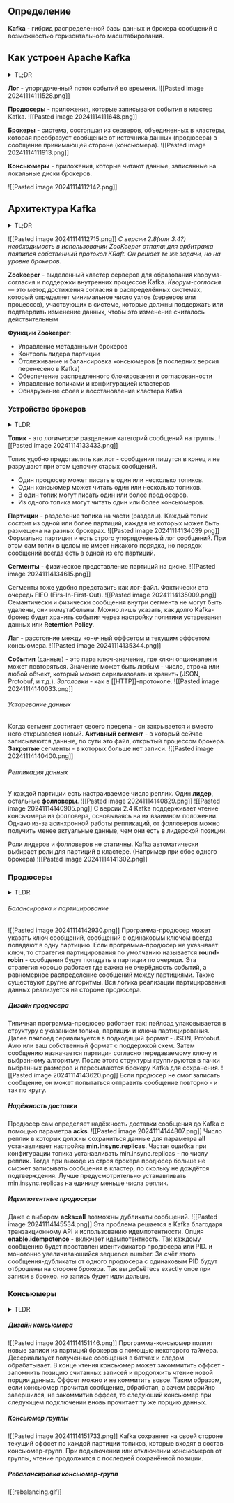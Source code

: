 ## Определение
**Kafka** - гибрид распределенной базы данных и брокера сообщений с возможностью горизонтального масштабирования.
## Как устроен Apache Kafka

<details> <summary>TL;DR</summary> Основы кластера Kafka - это продюсеры, брокеры и консьюмеры. Продюсер пишет сообщение в лог брокера, а консьюмер его читает. </details>

**Лог** - упорядоченный поток событий во времени.
![[Pasted image 20241114111528.png]]

**Продюсеры** - приложения, которые записывают события в кластер Kafka.
![[Pasted image 20241114111648.png]]

**Брокеры** - система, состоящая из серверов, объединенных в кластеры, которая преобразует сообщение от источника данных (продюсера) в сообщение принимающей стороне (консьюмера).
![[Pasted image 20241114111913.png]]

**Консьюмеры** - приложения, которые читают данные,  записанные на локальные диски брокеров.

![[Pasted image 20241114112142.png]]
## Архитектура Kafka
<details> <summary>TL;DR</summary> Кластер Kafka позволяет изолировать консьюмера и продюсера друг от друга. </details>

![[Pasted image 20241114112715.png]]
*С версии 2.8(или 3.4?) необходимость в использовании ZooKeeper отпала: для арбитража появился собственный протокол KRaft. Он решает те же задачи, но на уровне брокеров.*

**Zookeeper** - выделенный кластер серверов для образования  кворума-согласия и поддержки внутренних процессов Kafka.
_Кворум-согласия_ — это метод достижения согласия в распределённых системах, который определяет минимальное число узлов (серверов или процессов), участвующих в системе, которые должны поддержать или подтвердить изменение данных, чтобы это изменение считалось действительным

**Функции Zookeeper**:
- Управление метаданными брокеров
- Контроль лидера партиции
- Отслеживание и балансировка консьюмеров (в последних версия перенесено в Kafka)
- Обеспечение распредленного блокирования и согласованности
- Управление топиками и конфигурацией кластеров
- Обнаружение сбоев и восстановление кластера Kafka
### Устройство брокеров

<details>
<summary>TLDR</summary>
Топики в Kafka разделены на <strong>партиции</strong>. Увеличение партиций увеличивает параллелизм чтения и записи. Партиция находится на одном или нескольких брокерах, что позволяет кластеру масштабироваться.
Партиции хранятся на локальных дисках брокеров и представлены набором лог-файлов - <strong>сегментов</strong>. Запись в них идёт в конец, а уже сохранённые события неизменны.
Каждое сообщение в таком логе определяется порядковым номером - <strong>оффсетом</strong>. Этот номер монотонно увеличивается при записи для каждой партиции.
Лог-файлы на диске устаревают по времени или размеру. Настроить это можно глобально или индивидуально в каждом топике.
Для отказоустойчивости, партиции могут реплицироваться. Число реплик или <strong>фактор репликации</strong> настраивается как глобально по умолчанию, так и отдельно в каждом топике.
Реплики партиций могут быть <strong>лидерами</strong> или <strong>фолловерами</strong>. Традиционно консьюмеры и продьюсеры работают с лидерами, а фолловеры только догоняют лидера.
</details>

**Топик** - это *логическое* разделение категорий сообщений на группы.
![[Pasted image 20241114133433.png]]

Топик удобно представлять как лог - сообщения пишутся в конец и не разрушают при этом цепочку старых сообщений.
- Один продюсер может писать в один или несколько топиков.
- Один консьюмер может читать один или несколько топиков.
- В один топик могут писать один или более продюсеров.
- Из одного топика могут читать один или более консьюмеров.

**Партиции** - разделение топика на части (разделы). Каждый топик состоит из одной или более партиций, каждая из которых может быть размещена на разных брокерах.
![[Pasted image 20241114134039.png]]
Формально партиция и есть строго упорядоченный лог сообщений. При этом сам топик в целом не имеет никакого порядка, но порядок сообщений всегда есть в одной из его партиций.

**Сегменты** - физическое представление партиций на диске.
![[Pasted image 20241114134615.png]]

Сегменты тоже удобно представить как лог-файл. Фактически это очередь FIFO (Firs-In-First-Out).
![[Pasted image 20241114135009.png]]
Семантически и физически сообщения внутри сегмента не могут быть удалены, они иммутабельны. Можно лишь указать, как долго Kafka-брокер будет хранить события через настройку политики устаревания данных или **Retention Policy**.

**Лаг** - расстояние между конечный оффсетом и текущим оффсетом консьюмера.
![[Pasted image 20241114135344.png]]

**События** (данные) - это пара ключ-значение, где ключ опционален и может повторяться. Значение может быть любым - число, строка или любой объект, который можно серилиазовать и хранить (JSON, Protobuf, и т.д.). *Заголовки* - как в [[HTTP]]-протоколе.
![[Pasted image 20241114140033.png]]
###### Устаревание данных
Когда сегмент достигает своего предела - он закрывается и вместо него открывается новый. **Активный сегмент** - в который сейчас записываются данные, по сути это файл, открытый процессом брокера. **Закрытые** сегменты - в которых больше нет записи.
![[Pasted image 20241114140400.png]]

###### Репликация данных
У каждой партиции есть настраиваемое число реплик. Один **лидер**, остальные **фолловеры**. 
![[Pasted image 20241114140829.png]]
![[Pasted image 20241114140905.png]]
С версии 2.4 Kafka поддерживает чтение консьюмера из фолловера, основываясь на их взаимном положении. Однако из-за асинхронной работы репликаций, от фолловеров можно получить менее актуальные данные, чем они есть в лидерской позиции.

Роли лидеров и фолловеров не статичны. Kafka автоматически выбирает роли для партиций в кластере. (Например при сбое одного брокера)
![[Pasted image 20241114141302.png]]

### Продюсеры
<details>
<summary>TLDR</summary>
Продюсеры самостоятельно партицируют данные в топиках и сами определяют алгоритм партицирования (round-robin,  hash-based). Важно помнить, что очередность сообщений гарантируется только для одной партиции.
Продюсер сам выбирает размер батча и число ретраев при отправке сообщений. Протокол Kafka предоставляет гарантии доставки всех трёх семантик: at-most once, at-least once и exactly once.
У exactly once есть цена. Для надёжной записи вам необходимо использовать подтверждение как от лидера, так и от реплик, включить идемпотентность и использовать транзакционный API. Всё это негативно влияет на время записи.
Не забывайте, что сломаться в пути может что угодно: например, просесть сеть или сломаться сам брокер. Переходящие процессы в кластере, как выбор лидера, редкость, но это случается, и клиенты должны уметь их грамотно обрабатывать.
Если вы хотите писать в Kafka надёжно, указывайте при создании топика min.insync.replicas меньше, чем общее количество реплик. В противном случае, лишившись брокера в случай аварии вы рискуете вовсе ничего не записать, т.к. не дождётесь подтверждения записи.
Если вы указываете acks=all то включайте и enable.idempotence. Накладных расходов на идемпотентность нет.
</details>

###### Балансировка и партицирование
![[Pasted image 20241114142930.png]]
Программа-продюсер может указать ключ сообщений, сообщений с одинаковым ключом всегда попадают в одну партицию. 
Если программа-продюсер не указывает ключ, то стратегия партицирования по умолчанию называется **round-robin** - сообщения будут попадать в партиции по очереди. Эта стратегия хорошо работает где важна не очерёдность событий, а равномерное распределение сообщений между партициями.
Также существуют другие алгоритмы. Вся логика реализации партицирования данных реализуется на стороне продюсера.
##### Дизайн продюсера
Типичная программа-продюсер работает так: пэйлоад упаковывается в структуру с указанием топика, партиции и ключа партицирования. Далее пэйлоад сериализуется в подходящий формат - JSON, Protobuf. Avro или ваш собственный формат с поддержкой схем. Затем сообщению назначается партиция согласно передаваемому ключу и выбранному алгоритму. После этого структуры группируются в пачки выбранных размеров и пересылаются брокеру Kafka для сохранения.
![[Pasted image 20241114143620.png]]
Если продюсер не смог записать сообщение, он может попытаться отправить сообщение повторно - и так по кругу.
##### Надёжность доставки
Продюсер сам определяет надёжность доставки сообщения до Kafka с помощью параметра **acks**.
![[Pasted image 20241114144807.png]]
Число реплик в которых должны сохраниться данные для параметра **all** устанавливает настройка **min.insync.replicas**. Частая ошибка при конфигурации топика устанавливать min.insync.replicas - по числу реплик. Тогда при выходе из строя брокера продюсер больше не сможет записывать сообщения в кластер, по скольку не дождётся подтверждения. Лучше предусмотрительно устанавливать min.insync.replicas на единицу меньше числа реплик.
##### Идемпотентные продюсеры
Даже с выбором **acks=all** возможны дубликаты сообщений.
![[Pasted image 20241114145534.png]]
Эта проблема решается в Kafka благодаря транзакционному API и использованию идемпотентности. Опция **enable.idempotence** - включает идемпотентность. Так каждому сообщению будет проставлен идентификатор продюсера или PID. и монотонно увеличивающийся sequence number. За счёт этого сообщения-дубликаты от одного продюсера с одинаковым PID будут отброшены на стороне брокера. Так вы добьётесь exactly once при записи в брокер. но запись будет идти дольше.
### Консьюмеры
<details>
<summary>TLDR</summary>
Партиции в консьюмер-группах распределяет автоматически Group Coordinator при помощи Group leader — первого участника в группе. Каждый консьюмер в группе может читать одну и более партиций разных топиков. Если консьюмеру не достанется партиции, то он будет бездействовать, что мешает масштабированию.
Основное преимущество консьюмер-группы перед обычным консьюмером состоит в хранении оффсета партиций на стороне брокера. Это позволяет консьюмерам прерывать работу, а после возобновлять её с того же места, где они окончили чтение.
Для проверки живости консьюмеры отправляют брокеру Heartbeat-сообщение. Если консьюмер не успел отправить его, то может покинуть группу сам, либо брокер, который не получил подтверждение, сам удалит консьюмера из группы, что запустит ребалансировку.
Любая смена композиции партиций в топиках и участников в группе запускает ребалансировку. Это болезненный процесс для консьюмеров. В этот момент все консьюмеры остановят чтение и не начнут его до полной синхронизации и стабилизации группы. Есть различные алгоритмы ребалансировки, которые позволяют смягчить процесс, но по умолчанию это Stop-The-World.
В новом консьюмере важно правильно выбрать политику оффсета. Иногда читать с начала не нужно и достаточно «перемотать» оффсет в конец, чтобы сразу получать только новые события.
Наконец, два и более консьюмера в группе не могут читать из одной и той же партиции. Чтобы не оказаться в ситуации, когда вам некуда масштабироваться при чтении, заранее установите достаточное число партиций.
</details>

##### Дизайн консьюмера
![[Pasted image 20241114151146.png]]
Программа-консьюмер поллит новые записи из партиций брокеров с помощью некоторого таймера. Десериализует полученные сообщения в батчах и следом обрабатывает. 
В конце чтения консьюмер может закоммитить оффсет - запомнить позицию считанных записей и продолжить чтение новой порции данных. 
Оффсет можно и не коммитить вовсе. Таким образом, если консьюмер прочитал сообщение, обработал, а зачем аварийно завершился, не закоммитив оффсет, то следующий консьюмер при следующем подключении вновь прочитает ту же порцию данных.
##### Консьюмер группы
![[Pasted image 20241114151733.png]]
Kafka сохраняет на своей стороне текущий оффсет по каждой партиции топиков, которые входят в состав консьюмер-групп. При подключении или отключении консьюмеров от группы, чтение продолжится с последней сохранённой позиции.
##### Ребалансировка консьюмер-групп
![[rebalancing.gif]]

